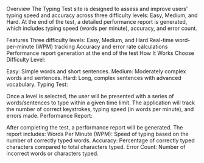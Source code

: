 Overview
The Typing Test site is designed to assess and improve users' typing speed and accuracy across three difficulty levels: Easy, Medium, and Hard. At the end of the test, a detailed performance report is generated, which includes typing speed (words per minute), accuracy, and error count.

Features
Three difficulty levels: Easy, Medium, and Hard
Real-time word-per-minute (WPM) tracking
Accuracy and error rate calculations
Performance report generation at the end of the test
How It Works
Choose Difficulty Level:

Easy: Simple words and short sentences.
Medium: Moderately complex words and sentences.
Hard: Long, complex sentences with advanced vocabulary.
Typing Test:

Once a level is selected, the user will be presented with a series of words/sentences to type within a given time limit.
The application will track the number of correct keystrokes, typing speed (in words per minute), and errors made.
Performance Report:

After completing the test, a performance report will be generated. The report includes:
Words Per Minute (WPM): Speed of typing based on the number of correctly typed words.
Accuracy: Percentage of correctly typed characters compared to total characters typed.
Error Count: Number of incorrect words or characters typed.

